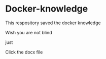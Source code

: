 # Docker-knowledge
This respository saved the docker knowledge

Wish you are not blind

just 

Click the docx file 

